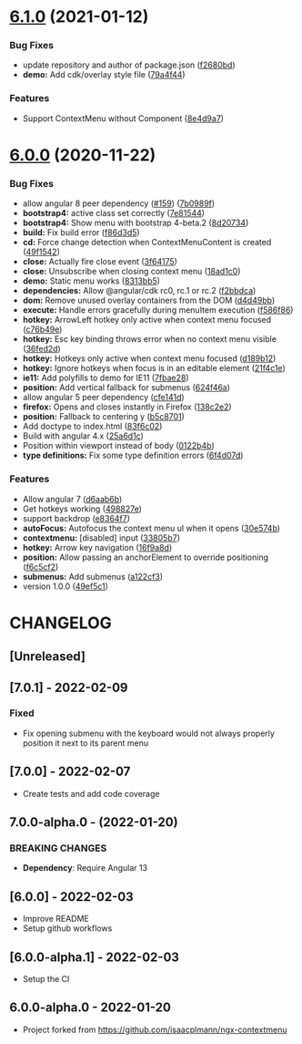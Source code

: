 # [6.1.0](https://github.com/isaacplmann/ngx-contextmenu/compare/v6.0.0...v6.1.0) (2021-01-12)


### Bug Fixes

* update repository and author of package.json ([f2680bd](https://github.com/isaacplmann/ngx-contextmenu/commit/f2680bd96bdd81f71aadbebbf05103a6952bccdf))
* **demo:** Add cdk/overlay style file ([79a4f44](https://github.com/isaacplmann/ngx-contextmenu/commit/79a4f4478673ef016e1140aa67e9c0c1232d6b02))


### Features

* Support ContextMenu without Component ([8e4d9a7](https://github.com/isaacplmann/ngx-contextmenu/commit/8e4d9a7484f090e2b29b9bc46ffb1e7ea66c0547))



# [6.0.0](https://github.com/isaacplmann/ngx-contextmenu/compare/49ef5c13d09d523dd6214e41f29ab0c88c74ac47...v6.0.0) (2020-11-22)


### Bug Fixes

* allow angular 8 peer dependency ([#159](https://github.com/isaacplmann/ngx-contextmenu/issues/159)) ([7b0989f](https://github.com/isaacplmann/ngx-contextmenu/commit/7b0989f739ed93ea0c847d52344ff261685f9872))
* **bootstrap4:** active class set correctly ([7e81544](https://github.com/isaacplmann/ngx-contextmenu/commit/7e81544b5fc77e2a6a7d094072f4bdb891a398fc))
* **bootstrap4:** Show menu with bootstrap 4-beta.2 ([8d20734](https://github.com/isaacplmann/ngx-contextmenu/commit/8d20734fbc6808587a8dbf9342a7fee3eb9a6777))
* **build:** Fix build error ([f86d3d5](https://github.com/isaacplmann/ngx-contextmenu/commit/f86d3d50940527b619860fde5420d3daca16a665))
* **cd:** Force change detection when ContextMenuContent is created ([49f1542](https://github.com/isaacplmann/ngx-contextmenu/commit/49f15427b5050e7d16b9a9561401b2a8479c85a2))
* **close:** Actually fire close event ([3f64175](https://github.com/isaacplmann/ngx-contextmenu/commit/3f64175253615cd034949167d769953eaa8e561f))
* **close:** Unsubscribe when closing context menu ([18ad1c0](https://github.com/isaacplmann/ngx-contextmenu/commit/18ad1c09d99d3fe2119332ffa7039ed518d6b5c1))
* **demo:** Static menu works ([8313bb5](https://github.com/isaacplmann/ngx-contextmenu/commit/8313bb57cc5c81a3ddb549f4b7e27c00f212b8f4))
* **dependencies:** Allow @angular/cdk rc0, rc.1 or rc.2 ([f2bbdca](https://github.com/isaacplmann/ngx-contextmenu/commit/f2bbdcae6cc2e41cc2b98e1bd485b6b680e055fb))
* **dom:** Remove unused overlay containers from the DOM ([d4d49bb](https://github.com/isaacplmann/ngx-contextmenu/commit/d4d49bbcf20400e958526c6d6689cd26f7dbdce0))
* **execute:** Handle errors gracefully during menuItem execution ([f586f86](https://github.com/isaacplmann/ngx-contextmenu/commit/f586f86545698fe90ab658dbff58e8d10e5f9896))
* **hotkey:** ArrowLeft hotkey only active when context menu focused ([c76b49e](https://github.com/isaacplmann/ngx-contextmenu/commit/c76b49e9dba7c2e4622b6b2d8d98a59c06bc68ea))
* **hotkey:** Esc key binding throws error when no context menu visible ([36fed2d](https://github.com/isaacplmann/ngx-contextmenu/commit/36fed2d6a7d33b2580da01df9fd48a01ba12396e))
* **hotkey:** Hotkeys only active when context menu focused ([d189b12](https://github.com/isaacplmann/ngx-contextmenu/commit/d189b12a6a463089855471ee3d5014ac7882e9ad))
* **hotkey:** Ignore hotkeys when focus is in an editable element ([21f4c1e](https://github.com/isaacplmann/ngx-contextmenu/commit/21f4c1e827fd76348d3453d5f28e6670c103a699))
* **ie11:** Add polyfills to demo for IE11 ([7fbae28](https://github.com/isaacplmann/ngx-contextmenu/commit/7fbae28041f3c6487cd89a4c974bff3fbc5edc57))
* **position:** Add vertical fallback for submenus ([624f46a](https://github.com/isaacplmann/ngx-contextmenu/commit/624f46ae2027fb81d79537d9a93dd800432b4d08))
* allow angular 5 peer dependency ([cfe141d](https://github.com/isaacplmann/ngx-contextmenu/commit/cfe141d4bf0f6bbcd2b985ff7792fbe722a7f06c))
* **firefox:** Opens and closes instantly in Firefox ([138c2e2](https://github.com/isaacplmann/ngx-contextmenu/commit/138c2e2fc585364819de501a0152e1f1b97e9c1b))
* **position:** Fallback to centering y ([b5c8701](https://github.com/isaacplmann/ngx-contextmenu/commit/b5c87017ef8bc85bc7c9563b0608cf1a91b0db77))
* Add doctype to index.html ([83f6c02](https://github.com/isaacplmann/ngx-contextmenu/commit/83f6c02cbd7bfee219a2f008dfb1be7f2d577463))
* Build with angular 4.x ([25a6d1c](https://github.com/isaacplmann/ngx-contextmenu/commit/25a6d1cb7f0bb3e3a74f9208caad0cc48fd5be89))
* Position within viewport instead of body ([0122b4b](https://github.com/isaacplmann/ngx-contextmenu/commit/0122b4b28694ebb9daaf67415c3e075bb9ea42f8))
* **type definitions:** Fix some type definition errors ([6f4d07d](https://github.com/isaacplmann/ngx-contextmenu/commit/6f4d07d55fd3ea78133f60d3cfc56c171d6cb26e))


### Features

* Allow angular 7 ([d6aab6b](https://github.com/isaacplmann/ngx-contextmenu/commit/d6aab6b412d1ca26e1def055535a4d01097ab8ad))
* Get hotkeys working ([498827e](https://github.com/isaacplmann/ngx-contextmenu/commit/498827e99820b1d7f5376cdee51c562589a996de))
* support backdrop ([e8364f7](https://github.com/isaacplmann/ngx-contextmenu/commit/e8364f7d65d985144e6f64a3b8c52fac8bc470d0))
* **autoFocus:** Autofocus the context menu ul when it opens ([30e574b](https://github.com/isaacplmann/ngx-contextmenu/commit/30e574bd2ed994a9297ccab9bdf83a9999fe9b5b))
* **contextmenu:** [disabled] input ([33805b7](https://github.com/isaacplmann/ngx-contextmenu/commit/33805b7b952331c4e827e689b293df5350771f0b))
* **hotkey:** Arrow key navigation ([16f9a8d](https://github.com/isaacplmann/ngx-contextmenu/commit/16f9a8d57f8c4a9d1b95d609142429cc3e1a6551))
* **position:** Allow passing an anchorElement to override positioning ([f6c5cf2](https://github.com/isaacplmann/ngx-contextmenu/commit/f6c5cf22843aab057136686be9b05b2bff8436c0))
* **submenus:** Add submenus ([a122cf3](https://github.com/isaacplmann/ngx-contextmenu/commit/a122cf388fcbf992c77806955d8c42cd221c717d))
* version 1.0.0 ([49ef5c1](https://github.com/isaacplmann/ngx-contextmenu/commit/49ef5c13d09d523dd6214e41f29ab0c88c74ac47))

# CHANGELOG

## [Unreleased]

## [7.0.1] - 2022-02-09

### Fixed

- Fix opening submenu with the keyboard would not always properly position it next to its parent menu

## [7.0.0] - 2022-02-07

- Create tests and add code coverage

## 7.0.0-alpha.0 - (2022-01-20)

### BREAKING CHANGES

- **Dependency**: Require Angular 13

## [6.0.0] - 2022-02-03

- Improve README
- Setup github workflows

## [6.0.0-alpha.1] - 2022-02-03

- Setup the CI

## 6.0.0-alpha.0 - 2022-01-20

- Project forked from https://github.com/isaacplmann/ngx-contextmenu
